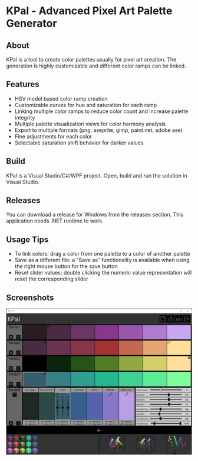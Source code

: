 # KPal - Advanced Pixel Art Palette Generator
## About
KPal is a tool to create color palettes usually for pixel art creation. The generation is highly customizable and different color ramps can be linked.
## Features
* HSV model based color ramp creation
* Customizable curves for hue and saturation for each ramp
* Linking multiple color ramps to reduce color count and increase palette integrity
* Multiple palette visualization views for color harmony analysis
* Export to multiple formats (png, aseprite, gimp, paint.net, adobe ase)
* Fine adjustments for each color
* Selectable saturation shift behavior for darker values
## Build
KPal is a Visual Studio/C#/WPF project. Open, build and run the solution in Visual Studio.
## Releases
You can download a release for Windows from the releases section. This application needs .NET runtime to work.
## Usage Tips
* To link colors: drag a color from one palette to a color of another palette
* Save as a different file: a "Save as" functionality is available when using the right mouse button for the save button
* Reset slider values: double clicking the numeric value representation will reset the corresponding slider
## Screenshots
![SCREENSHOT](screenshots/screenshot.jpg?raw=true)
